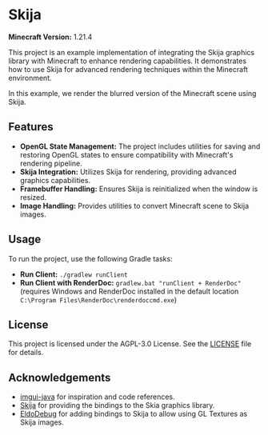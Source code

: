 # Skija

**Minecraft Version:** 1.21.4

This project is an example implementation of integrating the Skija graphics library with Minecraft to enhance rendering capabilities. It demonstrates how to use Skija for advanced rendering techniques within the Minecraft environment.

In this example, we render the blurred version of the Minecraft scene using Skija.

## Features

- **OpenGL State Management:** The project includes utilities for saving and restoring OpenGL states to ensure compatibility with Minecraft's rendering pipeline.
- **Skija Integration:** Utilizes Skija for rendering, providing advanced graphics capabilities.
- **Framebuffer Handling:** Ensures Skija is reinitialized when the window is resized.
- **Image Handling:** Provides utilities to convert Minecraft scene to Skija images.

## Usage

To run the project, use the following Gradle tasks:

- **Run Client:** `./gradlew runClient`
- **Run Client with RenderDoc:** `gradlew.bat "runClient + RenderDoc"` (requires Windows and RenderDoc installed in the default location `C:\Program Files\RenderDoc\renderdoccmd.exe`)

## License

This project is licensed under the AGPL-3.0 License. See the [LICENSE](LICENSE) file for details. 

## Acknowledgements

- [imgui-java](https://github.com/SpaiR/imgui-java) for inspiration and code references.
- [Skija](https://github.com/HumbleUI/Skija) for providing the bindings to the Skia graphics library.
- [EldoDebug](https://github.com/EldoDebug) for adding bindings to Skija to allow using GL Textures as Skija images.
